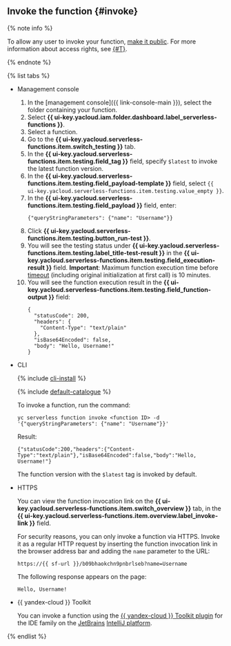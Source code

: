 ## Invoke the function {#invoke}

{% note info %}

To allow any user to invoke your function, [make it public](../../functions/operations/function/function-public.md). For more information about access rights, see [{#T}](../../functions/security/index.md).

{% endnote %}

{% list tabs %}

- Management console

   1. In the [management console]({{ link-console-main }}), select the folder containing your function.
   1. Select **{{ ui-key.yacloud.iam.folder.dashboard.label_serverless-functions }}**.
   1. Select a function.
   1. Go to the **{{ ui-key.yacloud.serverless-functions.item.switch_testing }}** tab.
   1. In the **{{ ui-key.yacloud.serverless-functions.item.testing.field_tag }}** field, specify `$latest` to invoke the latest function version.
   1. In the **{{ ui-key.yacloud.serverless-functions.item.testing.field_payload-template }}** field, select `{{ ui-key.yacloud.serverless-functions.item.testing.value_empty }}`.
   1. In the **{{ ui-key.yacloud.serverless-functions.item.testing.field_payload }}** field, enter:
      ```
      {"queryStringParameters": {"name": "Username"}}
      ```
   1. Click **{{ ui-key.yacloud.serverless-functions.item.testing.button_run-test }}**.
   1. You will see the testing status under **{{ ui-key.yacloud.serverless-functions.item.testing.label_title-test-result }}** in the **{{ ui-key.yacloud.serverless-functions.item.testing.field_execution-result }}** field. **Important**: Maximum function execution time before [timeout](../../functions/operations/function/version-manage.md) (including original initialization at first call) is 10 minutes.
   1. You will see the function execution result in the **{{ ui-key.yacloud.serverless-functions.item.testing.field_function-output }}** field:
      ```
      {
        "statusCode": 200,
        "headers": {
          "Content-Type": "text/plain"
        },
        "isBase64Encoded": false,
        "body": "Hello, Username!"
      }
      ```

- CLI

   {% include [cli-install](../cli-install.md) %}

   {% include [default-catalogue](../default-catalogue.md) %}

   To invoke a function, run the command:

   ```
   yc serverless function invoke <function ID> -d '{"queryStringParameters": {"name": "Username"}}'
   ```

   Result:

   ```
   {"statusCode":200,"headers":{"Content-Type":"text/plain"},"isBase64Encoded":false,"body":"Hello, Username!"}
   ```

   The function version with the `$latest` tag is invoked by default.

- HTTPS

   You can view the function invocation link on the **{{ ui-key.yacloud.serverless-functions.item.switch_overview }}** tab, in the **{{ ui-key.yacloud.serverless-functions.item.overview.label_invoke-link }}** field.

   For security reasons, you can only invoke a function via HTTPS. Invoke it as a regular HTTP request by inserting the function invocation link in the browser address bar and adding the `name` parameter to the URL:

   ```
   https://{{ sf-url }}/b09bhaokchn9pnbrlseb?name=Username
   ```

   The following response appears on the page:

   ```
   Hello, Username!
   ```


- {{ yandex-cloud }} Toolkit

   You can invoke a function using the [{{ yandex-cloud }} Toolkit plugin](https://github.com/yandex-cloud/ide-plugin-jetbrains/blob/master/README.en.md) for the IDE family on the [JetBrains](https://www.jetbrains.com/) [IntelliJ platform](https://www.jetbrains.com/opensource/idea/).


{% endlist %}
